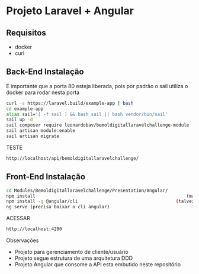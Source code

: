 # Projeto Laravel + Angular

## Requisitos
- docker
- curl

## Back-End Instalação
É importante que a porta 80 esteja liberada, pois por padrão o sail utiliza o docker para rodar nesta porta
```sh
curl -s https://laravel.build/example-app | bash
cd example-app
alias sail='[ -f sail ] && bash sail || bash vendor/bin/sail'
sail up -d
sail composer require leonardobav/bemoldigitallaravelchallenge-module
sail artisan module:enable
sail artisan migrate
```
TESTE
```sh
http://localhost/api/bemoldigitallaravelchallenge/
```
## Front-End Instalação

```sh
cd Modules/Bemoldigitallaravelchallenge/Presentation/Angular/ 
npm install 														(mas talvez aqui ja instala o angular automaticamente)
npm install -g @angular/cli										(talvez nem precise)
ng serve (precisa baixar o cli angular)
```
ACESSAR
```sh
http://localhost:4200
```

Observações
- Projeto para gerenciamento de cliente/usuário
- Projeto segue estrutura de uma arquitetura DDD
- Projeto Angular que consome a API esta embutido neste repositório
 
